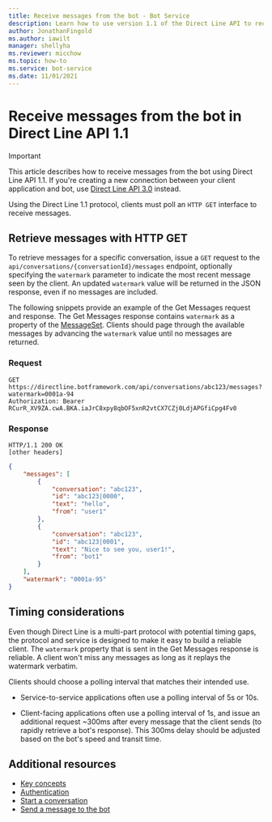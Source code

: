 ```yaml
---
title: Receive messages from the bot - Bot Service
description: Learn how to use version 1.1 of the Direct Line API to receive messages from bots. See how to issue GET requests. Become familiar with timing considerations. 
author: JonathanFingold
ms.author: iawilt
manager: shellyha
ms.reviewer: micchow
ms.topic: how-to
ms.service: bot-service
ms.date: 11/01/2021
---
```


# Receive messages from the bot in Direct Line API 1.1

> [!IMPORTANT]
> This article describes how to receive messages from the bot using Direct Line API 1.1. If you're creating a new connection between your client application and bot, use [Direct Line API 3.0](bot-framework-rest-direct-line-3-0-receive-activities.md) instead.

Using the Direct Line 1.1 protocol, clients must poll an `HTTP GET` interface to receive messages.

## Retrieve messages with HTTP GET

To retrieve messages for a specific conversation, issue a `GET` request to the `api/conversations/{conversationId}/messages` endpoint, optionally specifying the `watermark` parameter to indicate the most recent message seen by the client. An updated `watermark` value will be returned in the JSON response, even if no messages are included.

The following snippets provide an example of the Get Messages request and response. The Get Messages response contains `watermark` as a property of the [MessageSet](bot-framework-rest-direct-line-1-1-api-reference.md#messageset-object). Clients should page through the available messages by advancing the `watermark` value until no messages are returned.

### Request

```http
GET https://directline.botframework.com/api/conversations/abc123/messages?watermark=0001a-94
Authorization: Bearer RCurR_XV9ZA.cwA.BKA.iaJrC8xpy8qbOF5xnR2vtCX7CZj0LdjAPGfiCpg4Fv0
```

### Response

```http
HTTP/1.1 200 OK
[other headers]
```

```json
{
    "messages": [
        {
            "conversation": "abc123",
            "id": "abc123|0000",
            "text": "hello",
            "from": "user1"
        }, 
        {
            "conversation": "abc123",
            "id": "abc123|0001",
            "text": "Nice to see you, user1!",
            "from": "bot1"
        }
    ],
    "watermark": "0001a-95"
}
```

## Timing considerations

Even though Direct Line is a multi-part protocol with potential timing gaps, the protocol and service is designed to make it easy to build a reliable client. The `watermark` property that is sent in the Get Messages response is reliable. A client won't miss any messages as long as it replays the watermark verbatim.

Clients should choose a polling interval that matches their intended use.

- Service-to-service applications often use a polling interval of 5s or 10s.

- Client-facing applications often use a polling interval of 1s, and issue an additional request ~300ms after every message that the client sends (to rapidly retrieve a bot's response). This 300ms delay should be adjusted based on the bot's speed and transit time.

## Additional resources

- [Key concepts](bot-framework-rest-direct-line-1-1-concepts.md)
- [Authentication](bot-framework-rest-direct-line-1-1-authentication.md)
- [Start a conversation](bot-framework-rest-direct-line-1-1-start-conversation.md)
- [Send a message to the bot](bot-framework-rest-direct-line-1-1-send-message.md)
